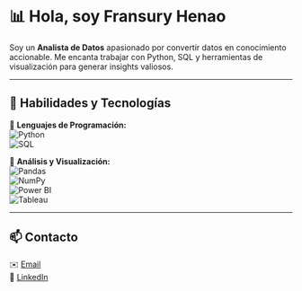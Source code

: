 # 📊 Hola, soy Fransury Henao  

Soy un **Analista de Datos** apasionado por convertir datos en conocimiento accionable. Me encanta trabajar con Python, SQL y herramientas de visualización para generar insights valiosos.

---

## 🚀 **Habilidades y Tecnologías**
🔹 **Lenguajes de Programación:**  
![Python](https://img.shields.io/badge/Python-3776AB?style=for-the-badge&logo=python&logoColor=white)  
![SQL](https://img.shields.io/badge/SQL-4479A1?style=for-the-badge&logo=postgresql&logoColor=white)

🔹 **Análisis y Visualización:**  
![Pandas](https://img.shields.io/badge/Pandas-150458?style=for-the-badge&logo=pandas&logoColor=white)  
![NumPy](https://img.shields.io/badge/NumPy-013243?style=for-the-badge&logo=numpy&logoColor=white)  
![Power BI](https://img.shields.io/badge/Power_BI-F2C811?style=for-the-badge&logo=power-bi&logoColor=black)  
![Tableau](https://img.shields.io/badge/Tableau-E97627?style=for-the-badge&logo=tableau&logoColor=white)  
 

---

## 📫 **Contacto**
✉️ [Email](fransury21henao@gmail.com)  
🔗 [LinkedIn](https://linkedin.com/in/Fransury-Henao-Sepulveda)  
